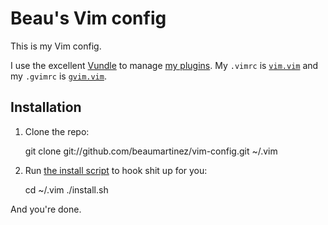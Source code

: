 # Beau's Vim config

This is my Vim config.

I use the excellent [Vundle] to manage [my plugins]. My `.vimrc` is
[`vim.vim`] and my `.gvimrc` is [`gvim.vim`].

## Installation

1. Clone the repo:

    git clone git://github.com/beaumartinez/vim-config.git ~/.vim

2. Run [the install script] to hook shit up for you:

    cd ~/.vim
    ./install.sh

And you're done.

[Vundle]: http://github.com/gmarik/vundle
[`gvim.vim`]: http://github.com/beaumartinez/vim-config/blob/master/gvim.vim
[`vim.vim`]: http://github.com/beaumartinez/vim-config/blob/master/vim.vim
[the install script]: https://github.com/beaumartinez/vim-config/blob/master/install.sh
[my plugins]: http://github.com/beaumartinez/vim-config/blob/master/vundle.vim
